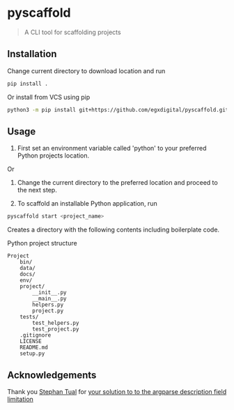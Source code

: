 # pyscaffold

> A CLI tool for scaffolding projects

## Installation

Change current directory to download location and run

```bash
pip install .
```

Or install from VCS using pip

```bash
python3 -m pip install git+https://github.com/egxdigital/pyscaffold.git#egg=Pyscaffold
```

## Usage

1. First set an environment variable called 'python' to your preferred Python projects location.

Or 

1. Change the current directory to the preferred location and proceed to the next step.

2. To scaffold an installable Python application, run

```bash
pyscaffold start <project_name>
```

Creates a directory with the following contents including boilerplate code.

Python project structure
```
Project
    bin/
    data/
    docs/
    env/
    project/
        __init__.py
        __main__.py
        helpers.py
        project.py
    tests/
        test_helpers.py
        test_project.py
    .gitignore
    LICENSE
    README.md
    setup.py
```
## Acknowledgements

Thank you [Stephan Tual](https://github.com/stephantual) for [your solution to to the argparse description field limitation](https://stackoverflow.com/a/15721870)
